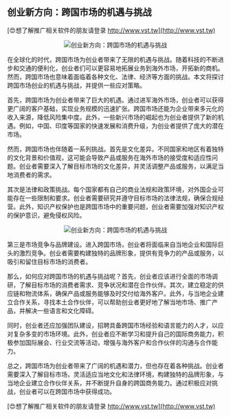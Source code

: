 ## **创业新方向：跨国市场的机遇与挑战**

[😍想了解推广相关软件的朋友请登录 http://www.vst.tw](http://www.vst.tw)

 <center><img src="https://vst.tw/MP4/tuiguang/png/5.png" alt="创业新方向：跨国市场的机遇与挑战"></center>

在全球化的时代，跨国市场为创业者带来了无限的机遇与挑战。随着科技的不断进步和交通的便利化，创业者们可以更容易地拓展业务到海外市场，开拓新的商机。然而，跨国市场也意味着面临着各种文化、法律、经济等方面的挑战。本文将探讨跨国市场创业的机遇与挑战，并提供一些应对策略。

首先，跨国市场为创业者带来了巨大的机遇。通过进军海外市场，创业者可以获得更广阔的客户基础，实现业务规模的迅速扩张。跨国市场还能为企业带来多元化的收入来源，降低风险集中度。此外，一些新兴市场的崛起也为创业者提供了新的机遇。例如，中国、印度等国家的快速发展和消费升级，为创业者提供了庞大的潜在市场。

然而，跨国市场也伴随着一系列挑战。首先是文化差异。不同国家和地区有着独特的文化背景和价值观，这可能会导致产品或服务在海外市场的接受度和适应性问题。创业者需要深入了解目标市场的文化差异，并灵活调整产品或服务，以满足当地消费者的需求。

其次是法律和政策挑战。每个国家都有自己的商业法规和政策环境，对外国企业可能存在一些限制和要求。创业者需要研究并遵守目标市场的法律法规，确保合规经营。此外，知识产权保护也是跨国市场中的重要问题，创业者需要加强对知识产权的保护意识，避免侵权风险。

 <center><img src="https://vst.tw/MP4/tuiguang/png/7.png" alt="创业新方向：跨国市场的机遇与挑战"></center>

第三是市场竞争与品牌建设。进入跨国市场，创业者将面临来自当地企业和国际巨头的激烈竞争。创业者需要构建独特的品牌形象，提供有竞争力的产品或服务，以吸引和留住目标市场的消费者。

那么，如何应对跨国市场的机遇与挑战呢？首先，创业者应该进行全面的市场调研，了解目标市场的消费者需求、竞争状况和潜在合作伙伴。其次，建立稳定的供应链和物流体系，确保产品或服务能够及时交付给海外客户。此外，与当地企业建立合作关系，寻找本土合作伙伴，可以帮助创业者更好地了解当地市场、推广产品，并解决一些语言和文化障碍。

同时，创业者还应加强团队建设，招聘具备跨国市场经验和语言能力的人才，以应对复杂多变的市场环境。此外，创业者应不断学习和提升自己的国际商务能力，积极参加国际展会、行业交流等活动，增强与海外客户和合作伙伴的沟通与合作能力。

总之，跨国市场为创业者带来了广阔的机遇和潜力，但也存在着各种挑战。创业者需要深入了解目标市场，灵活适应当地文化和法律环境，构建独特的品牌形象，与当地企业建立合作伙伴关系，并不断提升自身的跨国商务能力。通过积极应对挑战，创业者可以在跨国市场中获得成功。

[😍想了解推广相关软件的朋友请登录 http://www.vst.tw](http://www.vst.tw)



